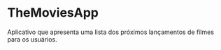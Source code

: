 # TheMoviesApp
Aplicativo que apresenta uma lista dos próximos lançamentos de filmes para os usuários.
